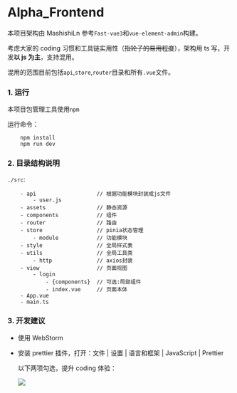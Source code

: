 # Alpha_Frontend

本项目架构由 MashishiLn 参考`Fast-vue3`和`vue-element-admin`构建。

考虑大家的 coding 习惯和工具链实用性（~~指轮子的易用程度~~），架构用 ts 写，开发**以 js 为主**，支持混用。

混用的范围目前包括`api`,`store`,`router`目录和所有`.vue`文件。

### 1. 运行

本项目包管理工具使用`npm`

运行命令：

```shell
    npm install
    npm run dev
```

### 2. 目录结构说明

`./src`:

```
    - api                   // 根据功能模块封装成js文件
        - user.js
    - assets                // 静态资源
    - components            // 组件
    - router                // 路由
    - store                 // pinia状态管理
        - module            // 功能模块
    - style                 // 全局样式表
    - utils                 // 全局工具类
        - http              // axios封装
    - view                  // 页面视图
        - login
            - {components}  // 可选:局部组件
            - index.vue     // 页面本体
    - App.vue
    - main.ts
```

### 3. 开发建议

- 使用 WebStorm
- 安装 prettier 插件，打开：文件 | 设置 | 语言和框架 | JavaScript | Prettier

  以下两项勾选，提升 coding 体验：

  <img src="https://gitee.com/chen-canyu/pictures/raw/master/imgs/image-20230408171816306.png"/>
